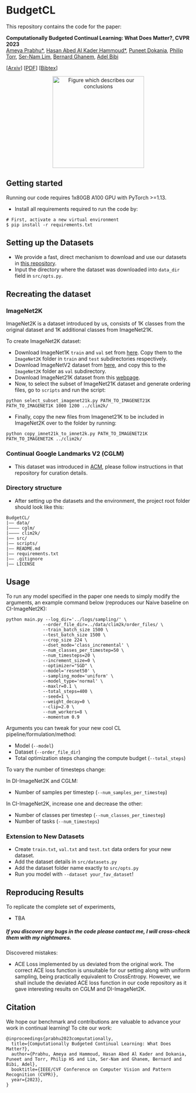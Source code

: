# BudgetCL 

This repository contains the code for the paper:

**Computationally Budgeted Continual Learning: What Does Matter?, CVPR 2023**  
[Ameya Prabhu*](https://drimpossible.github.io), [Hasan Abed Al Kader Hammoud*](https://scholar.google.com/citations?user=Plf1JSIAAAAJ&hl=en&oi=ao), [Puneet Dokania](https://puneetkdokania.github.io), [Philip Torr](https://www.robots.ox.ac.uk/~phst/), [Ser-Nam Lim](https://sites.google.com/site/sernam), [Bernard Ghanem](https://www.bernardghanem.com/), [Adel Bibi](https://www.adelbibi.com/)

[[Arxiv](https://arxiv.org/abs/2303.11165)]
[[PDF](https://github.com/drimpossible/drimpossible.github.io/raw/master/documents/BudgetCL.pdf)]
[[Bibtex](https://github.com/drimpossible/BudgetCL/#citation)]

<p align="center">
  <img src="https://github.com/drimpossible/BudgetCL/assets/74360386/5af6d831-a8ea-40f9-a213-15855fc9d509" width="250" alt="Figure which describes our conclusions">
</p>

## Getting started

Running our code requires 1x80GB A100 GPU with PyTorch >=1.13.

- Install all requirements required to run the code by:
 ```	
# First, activate a new virtual environment
$ pip install -r requirements.txt
 ```

## Setting up the Datasets

-  We provide a fast, direct mechanism to download and use our datasets in [this repository](https://github.com/hammoudhasan/CLDatasets).
-  Input the directory where the dataset was downloaded into `data_dir` field in `src/opts.py`.

## Recreating the dataset

### ImageNet2K

ImageNet2K is a dataset introduced by us, consists of 1K classes from the original dataset and 1K additional classes from ImageNet21K.

To create ImageNet2K dataset: 
- Download ImageNet1K `train` and `val` set from [here](https://www.image-net.org/download.php). Copy them to the `ImageNet2K` folder in `train` and `test` subdirectories respectively.
- Download ImageNetV2 dataset from [here](https://huggingface.co/datasets/vaishaal/ImageNetV2/resolve/main/imagenetv2-matched-frequency.tar.gz), and copy this to the `ImageNet2K` folder as `val` subdirectory.
- Download ImageNet21K dataset from this [webpage](https://www.image-net.org/download.php).
- Now, to select the subset of ImageNet21K dataset and generate ordering files, go to `scripts` and run the script:
```
python select_subset_imagenet21k.py PATH_TO_IMAGENET21K PATH_TO_IMAGENET1K 1000 1200 ../clim2k/
```
- Finally, copy the new files from Imagenet21K to be included in ImageNet2K over to the folder by running:
```
python copy_imnet21k_to_imnet2k.py PATH_TO_IMAGENET21K PATH_TO_IMAGENET2K ../clim2k/
```

### Continual Google Landmarks V2 (CGLM)

- This dataset was introduced in [ACM](https://github.com/drimpossible/ACM), please follow instructions in that repository for curation details.

### Directory structure

- After setting up the datasets and the environment, the project root folder should look like this:

```
BudgetCL/
|–– data/
|–––– cglm/
|–––– clim2k/
|–– src/
|–– scripts/
|–– README.md
|–– requirements.txt
|–– .gitignore
|–– LICENSE
```

## Usage

To run any model specified in the paper one needs to simply modify the arguments, an example command below (reproduces our Naive baseline on CI-ImageNet2K):

```
python main.py --log_dir='../logs/sampling/' \
              --order_file_dir=../data/clim2k/order_files/ \
              --train_batch_size 1500 \
              --test_batch_size 1500 \
              --crop_size 224 \
              --dset_mode='class_incremental' \
              --num_classes_per_timestep=50 \
              --num_timesteps=20 \
              --increment_size=0 \
              --optimizer="SGD" \
              --model='resnet50' \
              --sampling_mode='uniform' \
              --model_type='normal' \
              --maxlr=0.1 \
              --total_steps=400 \
              --seed=1 \
              --weight_decay=0 \
              --clip=2.0 \
              --num_workers=8 \
              --momentum 0.9
```

Arguments you can tweak for your new cool CL pipeline/formulation/method:
- Model (`--model`)
- Dataset (`--order_file_dir`)
- Total optimization steps changing the compute budget (`--total_steps`)

To vary the number of timesteps change:

In DI-ImageNet2K and CGLM:
- Number of samples per timestep (`--num_samples_per_timestep`)

In CI-ImageNet2K, increase one and decrease the other:
- Number of classes per timestep (`--num_classes_per_timestep`)
- Number of tasks (`--num_timesteps`)
    

### Extension to New Datasets

- Create `train.txt`, `val.txt` and `test.txt` data orders for your new dataset.
- Add the dataset details in `src/datasets.py`
- Add the dataset folder name exactly to `src/opts.py`
- Run you model with `--dataset your_fav_dataset`!

## Reproducing Results

To replicate the complete set of experiments, 

- TBA



##### If you discover any bugs in the code please contact me, I will cross-check them with my nightmares.

Discovered mistakes:

- ACE Loss implemented by us deviated from the original work. The correct ACE loss function is unsuitable for our setting along with uniform sampling, being practically equivalent to CrossEntropy. However, we shall include the deviated ACE loss function in our code repository as it gave interesting results on CGLM and DI-ImageNet2K.

## Citation

We hope our benchmark and contributions are valuable to advance your work in continual learning! To cite our work:

```
@inproceedings{prabhu2023computationally,
  title={Computationally Budgeted Continual Learning: What Does Matter?},
  author={Prabhu, Ameya and Hammoud, Hasan Abed Al Kader and Dokania, Puneet and Torr, Philip HS and Lim, Ser-Nam and Ghanem, Bernard and Bibi, Adel},
  booktitle={IEEE/CVF Conference on Computer Vision and Pattern Recognition (CVPR)},
  year={2023},
}
```
